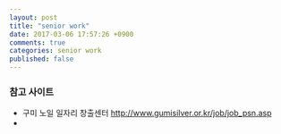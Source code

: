 ```yaml
---
layout: post
title: "senior work"
date: 2017-03-06 17:57:26 +0900
comments: true
categories: senior work
published: false
---
```


### 참고 사이트 ###
  * 구미 노일 일자리 창출센터 http://www.gumisilver.or.kr/job/job_psn.asp
  * 
